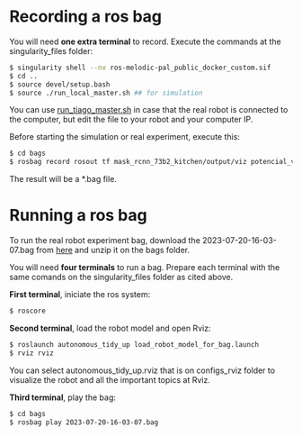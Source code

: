 # Recording a ros bag

You will need **one extra terminal** to record. Execute the commands at the singularity_files folder:

``` sh
$ singularity shell --nv ros-melodic-pal_public_docker_custom.sif
$ cd ..
$ source devel/setup.bash
$ source ./run_local_master.sh ## for simulation
```

You can use [run_tiago_master.sh](../run_tiago_master.sh) in case that the real robot is connected to the computer, but edit the file to your robot and your computer IP.

Before starting the simulation or real experiment, execute this:

``` sh
$ cd bags
$ rosbag record rosout tf mask_rcnn_73b2_kitchen/output/viz potencial_visualise semantic_map_visualise move_base/current_goal move_group/monitored_planning_scene start_demo continue_execution robot_pose coverage_acessible_area execution_stage place_poses
```

The result will be a *.bag file.

# Running a ros bag

To run the real robot experiment bag, download the 2023-07-20-16-03-07.bag from [here](https://drive.google.com/file/d/1htd3FVzeeuflL-QukyV0_wzlawu_1NDG/view?usp=sharing) and unzip it on the bags folder.

You will need **four terminals** to run a bag. Prepare each terminal with the same comands on the singularity_files folder as cited above.

**First terminal**, iniciate the ros system:

``` sh
$ roscore
```

**Second terminal**, load the robot model and open Rviz:

``` sh
$ roslaunch autonomous_tidy_up load_robot_model_for_bag.launch
$ rviz rviz
```

You can select autonomous_tidy_up.rviz that is on configs_rviz folder to visualize the robot and all the important topics at Rviz.

**Third terminal**, play the bag:

``` sh
$ cd bags
$ rosbag play 2023-07-20-16-03-07.bag
```